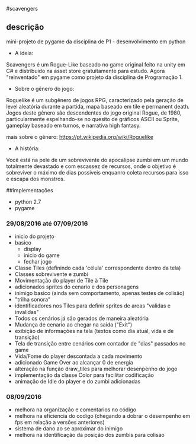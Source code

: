 #scavengers

## descrição
mini-projeto de pygame da disciplina de P1 - desenvolvimento em python

* A ideia:

Scavengers é um Rogue-Like baseado no game original feito na unity em C# e distribuido na asset store gratuitamente para estudo. Agora "reinventado" em pygame como projeto da disciplina de Programação 1.

* Sobre o gênero do jogo:

Roguelike é um subgênero de jogos RPG, caracterizado pela geração de level aleatória durante a partida, mapa baseado em tile e permanent death. Jogos deste gênero são descendentes do jogo original Rogue, de 1980, particularmente espelhando-se no quesito de gráficos ASCII ou Sprite, gameplay baseado em turnos, e narrativa high fantasy.

mais sobre o gênero: https://pt.wikipedia.org/wiki/Roguelike

* A história:

Vocẽ está na pele de um sobrevivente do apocalipse zumbi em um mundo totalmente devastado e com escassez de recursos, onde o objetivo é sobreviver o máximo de dias possiveis enquanro coleta recursos para isso e escapa dos monstros.


##implementações

- python 2.7
- pygame

### 29/08/2016 até 07/09/2016

* inicio do projeto
* basico
  * display
  * inicio do game
  * fechar jogo
* Classe Tiles (definindo cada 'célula' correspondente dentro da tela)
* Classes sobrevivente e zumbi
* Movimentação do player de Tile à Tile
* adicionados sprites do cenario e dos personagens
* inimigo basico (ainda sem comportamento, apenas testes de colisão)
* "trilha sonora"
* identificadores nos Tiles para definir sprites de areas "validas e invalidas"
* Todos os cenários já são gerados de maneira aleatória
* Mudança de cenario ao chegar na saida ("Exit")
* exibição de informações na tela (textos como dia atual, vida e de transição)
* Tela de transição entre cenários com contador de "dias" passados no game
* Vida/Fome do player descontada a cada movimento
* adicionado Game Over ao alcançar 0 de energia
* alteração na função draw_tiles para melhorar desenpenho do jogo
* implementação da classe Color para facilitar codificação
* animação de Idle do player e do zumbi adicionadas

### 08/09/2016

* melhora na organização e comentarios no código
* melhora na eficiencia do codigo (chegando a dobrar o desempenho em fps em relação a versões anteriores)
* sistema de dano ao se aproximar do inimigo
* melhora na identificação da posição dos zumbis para colisao
